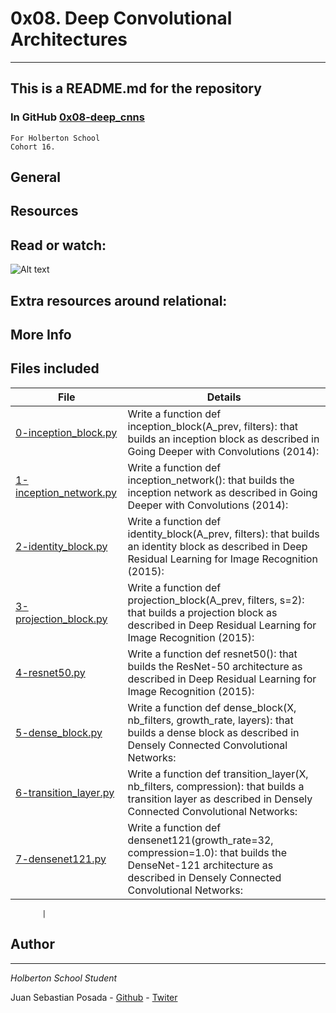 # 0x08. Deep Convolutional Architectures
***
## This is a README.md for the repository
### In GitHub [0x08-deep_cnns]()
```
For Holberton School
Cohort 16.
```
## General

## Resources

## Read or watch:

![Alt text]()

## Extra resources around relational:

## More Info

## Files included

| File                 | Details                                    |
|--------------------- | ------------------------------------------ |
| [0-inception_block.py]() | Write a function def inception_block(A_prev, filters): that builds an inception block as described in Going Deeper with Convolutions (2014):	       |
| [1-inception_network.py]() | Write a function def inception_network(): that builds the inception network as described in Going Deeper with Convolutions (2014):	       |
| [2-identity_block.py]() | Write a function def identity_block(A_prev, filters): that builds an identity block as described in Deep Residual Learning for Image Recognition (2015):	       |
| [3-projection_block.py]() | Write a function def projection_block(A_prev, filters, s=2): that builds a projection block as described in Deep Residual Learning for Image Recognition (2015):	       |
| [4-resnet50.py]() | Write a function def resnet50(): that builds the ResNet-50 architecture as described in Deep Residual Learning for Image Recognition (2015):       |
| [5-dense_block.py]() | Write a function def dense_block(X, nb_filters, growth_rate, layers): that builds a dense block as described in Densely Connected Convolutional Networks:	       |
| [6-transition_layer.py]() | Write a function def transition_layer(X, nb_filters, compression): that builds a transition layer as described in Densely Connected Convolutional Networks:	       |
| [7-densenet121.py]() | Write a function def densenet121(growth_rate=32, compression=1.0): that builds the DenseNet-121 architecture as described in Densely Connected Convolutional Networks:

	       |

## Author
***
*Holberton School Student*

Juan Sebastian Posada  - [Github](https://github.com/Juansepo13) - [Twiter](https://twitter.com/@JuanSeb35904130)